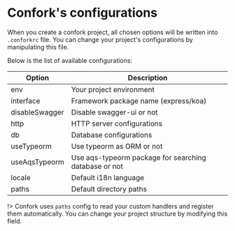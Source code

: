 # Confork's configurations

When you create a confork project, all chosen options will be written into `.conforkrc` file. You can change your project's configurations by manipulating this file.

Below is the list of available configurations:

| Option  | Description |
| ------------- | ------------- |
| env | Your project environment |
| interface | Framework package name (express/koa) |
| disableSwagger | Disable swagger-ui or not |
| http | HTTP server configurations |
| db | Database configurations |
| useTypeorm | Use typeorm as ORM or not |
| useAqsTypeorm | Use aqs-typeorm package for searching database or not |
| locale | Default i18n language |
| paths | Default directory paths |

!> Confork uses `paths` config to read your custom handlers and register them automatically. You can change your project structure by modifying this field.
